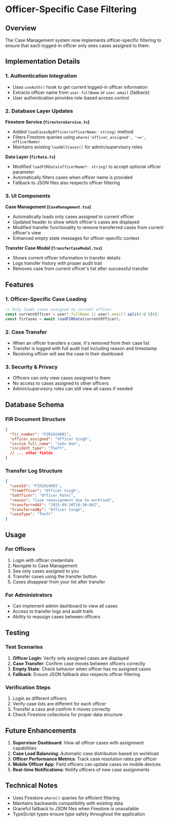 # Officer-Specific Case Filtering

## Overview
The Case Management system now implements officer-specific filtering to ensure that each logged-in officer only sees cases assigned to them.

## Implementation Details

### 1. Authentication Integration
- Uses `useAuth()` hook to get current logged-in officer information
- Extracts officer name from `user.fullName` or `user.email` (fallback)
- User authentication provides role-based access control

### 2. Database Layer Updates
**Firestore Service (`firestoreService.ts`)**
- Added `loadCasesByOfficer(officerName: string)` method
- Filters Firestore queries using `where('officer_assigned', '==', officerName)`
- Maintains existing `loadAllCases()` for admin/supervisory roles

**Data Layer (`firData.ts`)**
- Modified `loadFIRData(officerName?: string)` to accept optional officer parameter
- Automatically filters cases when officer name is provided
- Fallback to JSON files also respects officer filtering

### 3. UI Components
**Case Management (`CaseManagement.tsx`)**
- Automatically loads only cases assigned to current officer
- Updated header to show which officer's cases are displayed
- Modified transfer functionality to remove transferred cases from current officer's view
- Enhanced empty state messages for officer-specific context

**Transfer Case Modal (`TransferCaseModal.tsx`)**
- Shows current officer information in transfer details
- Logs transfer history with proper audit trail
- Removes case from current officer's list after successful transfer

## Features

### 1. Officer-Specific Case Loading
```typescript
// Only loads cases assigned to current officer
const currentOfficer = user?.fullName || user?.email?.split('@')[0];
const firCases = await loadFIRData(currentOfficer);
```

### 2. Case Transfer
- When an officer transfers a case, it's removed from their case list
- Transfer is logged with full audit trail including reason and timestamp
- Receiving officer will see the case in their dashboard

### 3. Security & Privacy
- Officers can only view cases assigned to them
- No access to cases assigned to other officers
- Admin/supervisory roles can still view all cases if needed

## Database Schema

### FIR Document Structure
```json
{
  "fir_number": "FIR2024001",
  "officer_assigned": "Officer Singh",
  "victim_full_name": "John Doe",
  "incident_type": "Theft",
  // ... other fields
}
```

### Transfer Log Structure
```json
{
  "caseId": "FIR2024001",
  "fromOfficer": "Officer Singh",
  "toOfficer": "Officer Patel",
  "reason": "Case reassignment due to workload",
  "transferredAt": "2025-09-20T10:30:00Z",
  "transferredBy": "Officer Singh",
  "caseType": "Theft"
}
```

## Usage

### For Officers
1. Login with officer credentials
2. Navigate to Case Management
3. See only cases assigned to you
4. Transfer cases using the transfer button
5. Cases disappear from your list after transfer

### For Administrators
- Can implement admin dashboard to view all cases
- Access to transfer logs and audit trails
- Ability to reassign cases between officers

## Testing

### Test Scenarios
1. **Officer Login**: Verify only assigned cases are displayed
2. **Case Transfer**: Confirm case moves between officers correctly
3. **Empty State**: Check behavior when officer has no assigned cases
4. **Fallback**: Ensure JSON fallback also respects officer filtering

### Verification Steps
1. Login as different officers
2. Verify case lists are different for each officer
3. Transfer a case and confirm it moves correctly
4. Check Firestore collections for proper data structure

## Future Enhancements

1. **Supervisor Dashboard**: View all officer cases with assignment capabilities
2. **Case Load Balancing**: Automatic case distribution based on workload
3. **Officer Performance Metrics**: Track case resolution rates per officer
4. **Mobile Officer App**: Field officers can update cases on mobile devices
5. **Real-time Notifications**: Notify officers of new case assignments

## Technical Notes

- Uses Firestore `where()` queries for efficient filtering
- Maintains backwards compatibility with existing data
- Graceful fallback to JSON files when Firestore is unavailable
- TypeScript types ensure type safety throughout the application
